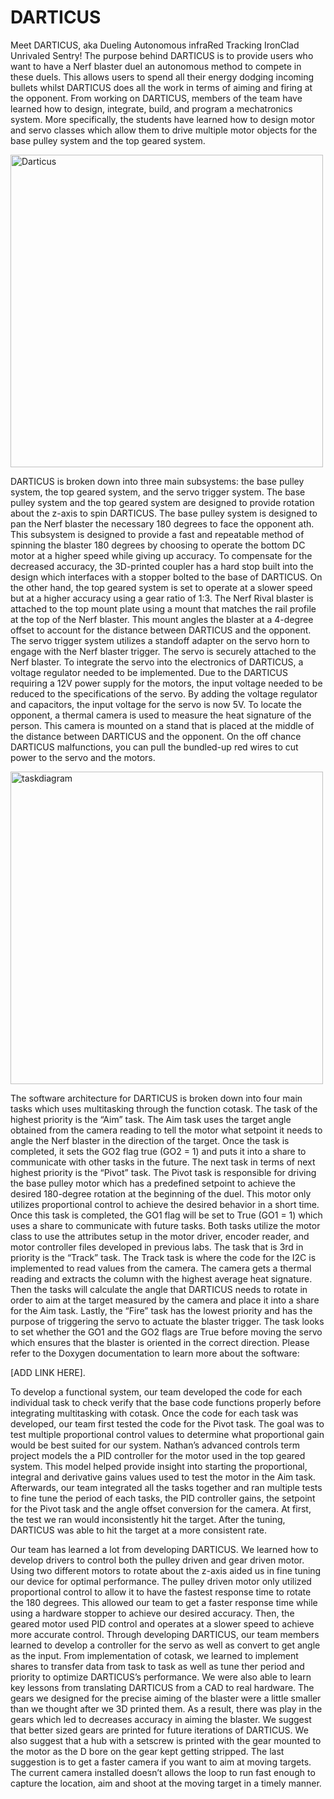 # DARTICUS
 
Meet DARTICUS, aka Dueling Autonomous infraRed Tracking IronClad Unrivaled Sentry! The purpose behind DARTICUS is to provide 
users who want to have a Nerf blaster duel an autonomous method to compete in these duels. This allows users to 
spend all their energy dodging incoming bullets whilst DARTICUS does all the work in terms of aiming and firing at the opponent. 
From working on DARTICUS, members of the team have learned how to design, integrate, build, and program a mechatronics system. 
More specifically, the students have learned how to design motor and servo classes which allow them to drive multiple motor 
objects for the base pulley system and the top geared system. 

 <img width="500" alt="Darticus" src="https://github.com/NathanCo2/DARTICUS/assets/156122419/812084c6-8635-43fa-9f2c-7f92980e53db">

DARTICUS is broken down into three main subsystems: the base pulley system, the top geared system, and the servo trigger system. 
The base pulley system and the top geared system are designed to provide rotation about the z-axis to spin DARTICUS. The base 
pulley system is designed to pan the Nerf blaster the necessary 180 degrees to face the opponent ath. This subsystem is designed to 
provide a fast and repeatable method of spinning the blaster 180 degrees by choosing to operate the bottom DC motor at a higher 
speed while giving up accuracy. To compensate for the decreased accuracy, the 3D-printed coupler has a hard stop built into the 
design which interfaces with a stopper bolted to the base of DARTICUS. On the other hand, the top geared system is set to operate 
at a slower speed but at a higher accuracy using a gear ratio of 1:3. The Nerf Rival blaster is attached to the top mount plate 
using a mount that matches the rail profile at the top of the Nerf blaster. This mount angles the blaster at a 4-degree offset 
to account for the distance between DARTICUS and the opponent. The servo trigger system utilizes a standoff adapter on the servo 
horn to engage with the Nerf blaster trigger. The servo is securely attached to the Nerf blaster. To integrate the servo into the 
electronics of DARTICUS, a voltage regulator needed to be implemented. Due to the DARTICUS requiring a 12V power supply for the 
motors, the input voltage needed to be reduced to the specifications of the servo. By adding the voltage regulator and capacitors, 
the input voltage for the servo is now 5V. To locate the opponent, a thermal camera is used to measure the heat signature of the 
person. This camera is mounted on a stand that is placed at the middle of the distance between DARTICUS and the opponent. On the 
off chance DARTICUS malfunctions, you can pull the bundled-up red wires to cut power to the servo and the motors. 

<img width="500" alt="taskdiagram" src="https://github.com/NathanCo2/DARTICUS/assets/156122419/5eccd2cb-d0d3-4128-8b99-2d2b20ce43f6">

The software architecture for DARTICUS is broken down into four main tasks which uses multitasking through the function cotask. 
The task of the highest priority is the “Aim” task. The Aim task uses the target angle obtained from the camera reading to tell 
the motor what setpoint it needs to angle the Nerf blaster in the direction of the target. Once the task is completed, it sets 
the GO2 flag true (GO2 = 1) and puts it into a share to communicate with other tasks in the future. The next task in terms of 
next highest priority is the “Pivot” task. The Pivot task is responsible for driving the base pulley motor which has a predefined 
setpoint to achieve the desired 180-degree rotation at the beginning of the duel. This motor only utilizes proportional control 
to achieve the desired behavior in a short time. Once this task is completed, the GO1 flag will be set to True (GO1 = 1) which 
uses a share to communicate with future tasks. Both tasks utilize the motor class to use the attributes setup in the motor driver, 
encoder reader, and motor controller files developed in previous labs. The task that is 3rd in priority is the “Track” task. The 
Track task is where the code for the I2C is implemented to read values from the camera. The camera gets a thermal reading and 
extracts the column with the highest average heat signature. Then the tasks will calculate the angle that DARTICUS needs to rotate 
in order to aim at the target measured by the camera and place it into a share for the Aim task. Lastly, the “Fire” task has the 
lowest priority and has the purpose of triggering the servo to actuate the blaster trigger. The task looks to set whether the GO1 
and the GO2 flags are True before moving the servo which ensures that the blaster is oriented in the correct direction. Please refer 
to the Doxygen documentation to learn more about the software: 

[ADD LINK HERE].

To develop a functional system, our team developed the code for each individual task to check verify that the base code functions 
properly before integrating multitasking with cotask. Once the code for each task was developed, our team first tested the code 
for the Pivot task. The goal was to test multiple proportional control values to determine what proportional gain would be best 
suited for our system. Nathan’s advanced controls term project models the a PID controller for the motor used in the top geared 
system. This model helped provide insight into starting the proportional, integral and derivative gains values used to test the 
motor in the Aim task. Afterwards, our team integrated all the tasks together and ran multiple tests to fine tune the period of 
each tasks, the PID controller gains, the setpoint for the Pivot task and the angle offset conversion for the camera. At first, 
the test we ran would inconsistently hit the target. After the tuning, DARTICUS was able to hit the target at a more consistent rate. 

Our team has learned a lot from developing DARTICUS. We learned how to develop drivers to control both the pulley driven and gear 
driven motor. Using two different motors to rotate about the z-axis aided us in fine tuning our device for optimal performance. 
The pulley driven motor only utilized proportional control to allow it to have the fastest response time to rotate the 180 degrees. 
This allowed our team to get a faster response time while using a hardware stopper to achieve our desired accuracy. Then, the geared
motor used PID control and operates at a slower speed to achieve more accurate control. Through developing DARTICUS, our team members
learned to develop a controller for the servo as well as convert to get angle as the input. From implementation of cotask, we learned
to implement shares to transfer data from task to task as well as tune ther period and priority to optimize DARTICUS’s performance. 
We were also able to learn key lessons from translating DARTICUS from a CAD to real hardware. The gears we designed for the precise 
aiming of the blaster were a little smaller than we thought after we 3D printed them. As a result, there was play in the gears which
led to decreases accuracy in aiming the blaster. We suggest that better sized gears are printed for future iterations of DARTICUS. 
We also suggest that a hub with a setscrew is printed with the gear mounted to the motor as the D bore on the gear kept getting stripped. 
The last suggestion is to get a faster camera if you want to aim at moving targets. The current camera installed doesn’t allows the 
loop to run fast enough to capture the location, aim and shoot at the moving target in a timely manner.
